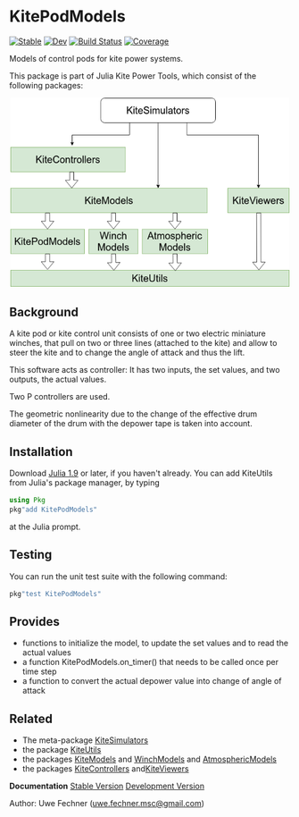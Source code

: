 # KitePodModels

[![Stable](https://img.shields.io/badge/docs-stable-blue.svg)](https://aenarete.github.io/KitePodModels.jl/stable)
[![Dev](https://img.shields.io/badge/docs-dev-blue.svg)](https://aenarete.github.io/KitePodModels.jl/dev)
[![Build Status](https://github.com/aenarete/KitePodModels.jl/actions/workflows/CI.yml/badge.svg?branch=main)](https://github.com/aenarete/KitePodModels.jl/actions/workflows/CI.yml?query=branch%3Amain)
[![Coverage](https://codecov.io/gh/aenarete/KitePodModels.jl/branch/main/graph/badge.svg)](https://codecov.io/gh/aenarete/KitePodModels.jl)

Models of control pods for kite power systems.

This package is part of Julia Kite Power Tools, which consist of the following packages:
<p align="center"><img src="./docs/kite_power_tools.png" width="500" /></p>

## Background
A kite pod or kite control unit consists of one or two electric miniature winches, that pull on two or three lines (attached to the kite) and allow to steer the kite and to change the angle of attack and thus the lift.

This software acts as controller: It has two inputs, the set values, and two outputs, the actual values.

Two P controllers are used. 

The geometric nonlinearity due to the change of the effective drum diameter of the drum with the depower tape is taken into account.

## Installation
Download [Julia 1.9](http://www.julialang.org) or later, if you haven't already. You can add KiteUtils from  Julia's package manager, by typing 
```julia
using Pkg
pkg"add KitePodModels"
``` 
at the Julia prompt.

## Testing
You can run the unit test suite with the following command:
```julia
pkg"test KitePodModels"
```

## Provides
- functions to initialize the model, to update the set values and to read the actual values
- a function KitePodModels.on_timer() that needs to be called once per time step
- a function to convert the actual depower value into change of angle of attack

## Related
- The meta-package  [KiteSimulators](https://github.com/aenarete/KiteSimulators.jl)
- the package [KiteUtils](https://github.com/ufechner7/KiteUtils.jl)
- the packages [KiteModels](https://github.com/ufechner7/KiteModels.jl) and [WinchModels](https://github.com/aenarete/WinchModels.jl) and [AtmosphericModels](https://github.com/aenarete/AtmosphericModels.jl)
- the packages [KiteControllers](https://github.com/aenarete/KiteControllers.jl) and[KiteViewers](https://github.com/aenarete/KiteViewers.jl)

**Documentation** [Stable Version](https://aenarete.github.io/KitePodModels.jl/stable) [Development Version](https://aenarete.github.io/KitePodModels.jl/dev)

Author: Uwe Fechner (uwe.fechner.msc@gmail.com)
